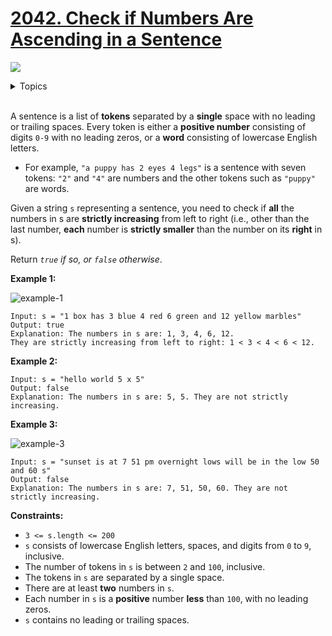# [2042. Check if Numbers Are Ascending in a Sentence](https://leetcode.cn/problems/check-if-numbers-are-ascending-in-a-sentence/description/)

![](https://img.shields.io/badge/Difficulty-Easy-green.svg)

<details>
<summary>Topics</summary>

* [`String`](https://leetcode.com/tag/string/)

</details>
<br />

A sentence is a list of **tokens** separated by a **single** space with no leading or trailing spaces. Every token is either a **positive number** consisting of digits `0-9` with no leading zeros, or a **word** consisting of lowercase English letters.

 + For example, `"a puppy has 2 eyes 4 legs"` is a sentence with seven tokens: `"2"` and `"4"` are numbers and the other tokens such as `"puppy"` are words.

Given a string `s` representing a sentence, you need to check if **all** the numbers in s are **strictly increasing** from left to right (i.e., other than the last number, **each** number is **strictly smaller** than the number on its **right** in s).

Return *`true` if so, or `false` otherwise*.

 

**Example 1:**

![example-1](https://assets.leetcode.com/uploads/2021/09/30/example1.png)

    Input: s = "1 box has 3 blue 4 red 6 green and 12 yellow marbles"
    Output: true
    Explanation: The numbers in s are: 1, 3, 4, 6, 12.
    They are strictly increasing from left to right: 1 < 3 < 4 < 6 < 12.

**Example 2:**

    Input: s = "hello world 5 x 5"
    Output: false
    Explanation: The numbers in s are: 5, 5. They are not strictly increasing.

**Example 3:**

![example-3](https://assets.leetcode.com/uploads/2021/09/30/example3.png)

    Input: s = "sunset is at 7 51 pm overnight lows will be in the low 50 and 60 s"
    Output: false
    Explanation: The numbers in s are: 7, 51, 50, 60. They are not strictly increasing.
    

**Constraints:**

 + `3 <= s.length <= 200`
 + `s` consists of lowercase English letters, spaces, and digits from `0` to `9`, inclusive.
 + The number of tokens in `s` is between `2` and `100`, inclusive.
 + The tokens in `s` are separated by a single space.
 + There are at least **two** numbers in `s`.
 + Each number in `s` is a **positive** number **less** than `100`, with no leading zeros.
 + `s` contains no leading or trailing spaces.

